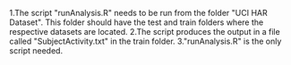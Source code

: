 1.The script "runAnalysis.R" needs to be run from the folder "UCI HAR Dataset". This folder should have the test and train folders where the respective datasets are located. 
2.The script produces the output in a file called "SubjectActivity.txt" in the train folder.
3."runAnalysis.R" is the only script needed.
